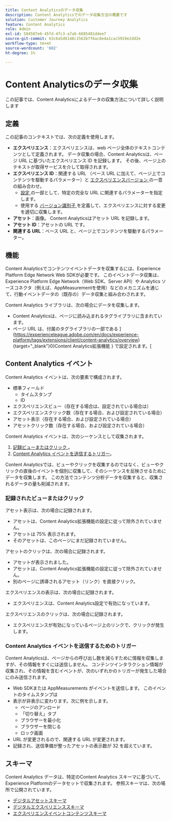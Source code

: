 ```yaml
---
title: Content Analyticsのデータ収集
description: Content Analyticsでのデータ収集方法の概要です
solution: Customer Journey Analytics
feature: Content Analytics
role: Admin
exl-id: 584587e6-45fd-4fc3-a7a6-6685481ddee7
source-git-commit: 63c6a5d6148c1562b7f6ac8e4a1cac5919e2dd2e
workflow-type: tm+mt
source-wordcount: '602'
ht-degree: 1%

---
```


# Content Analyticsのデータ収集

この記事では、Content Analyticsによるデータの収集方法について詳しく説明します

## 定義

この記事のコンテキストでは、次の定義を使用します。

* **エクスペリエンス**：エクスペリエンスは、web ページ全体のテキストコンテンツとして定義されます。 データ収集の場合、Content Analyticsは、ページ URL に基づいたエクスペリエンス ID を記録します。 その後、ページ上のテキストが取得サービスを介して取得されます。
* **エクスペリエンス ID**：関連する URL （ベース URL に加えて、ページ上でコンテンツを駆動するパラメーター）と [ エクスペリエンスバージョン ](manual.md#versioning) の一意の組み合わせ。
   * [ 設定 ](configuration.md) の一部として、特定の完全な URL に関連するパラメーターを指定します。
   * 使用する [ バージョン識別子 ](manual.md#versioning) を定義して、エクスペリエンスに対する変更を適切に収集します。
* **アセット**：画像。 Content Analyticsはアセット URL を記録します。
* **アセット ID**：アセットの URL です。
* **関連する URL**：ベース URL と、ページ上でコンテンツを駆動するパラメーター。


## 機能

Content Analyticsでコンテンツイベントデータを収集するには、Experience Platform Edge Network Web SDKが必要です。 このイベントデータ収集は、Experience Platform Edge Network（Web SDK、Server API）や Analytics ソースコネクタ（例えば、AppMeasurementを使用）などのメカニズムを通じて、行動イベントデータの（既存の）データ収集と組み合わされます。

Content Analytics ライブラリは、次の場合にデータを収集します。

* Content Analyticsは、ページに読み込まれるタグライブラリに含まれています。
* ページ URL は、付属のタグライブラリの一部である ](https://experienceleague.adobe.com/en/docs/experience-platform/tags/extensions/client/content-analytics/overview){target="_blank"}0}Content Analytics拡張機能 } で設定されます。[


## Content Analytics イベント

Content Analytics イベントは、次の要素で構成されます。

* 標準フィールド
   * タイムスタンプ
   * ID
* エクスペリエンスビュー（存在する場合は、設定されている場合は）
* エクスペリエンスクリック数（存在する場合、および設定されている場合）
* アセット表示（存在する場合、および設定されている場合）
* アセットクリック数（存在する場合、および設定されている場合）

Content Analytics イベントは、次のシーケンスとして収集されます。

1. [ 記録ビューまたはクリック ](#recorded-view-or-click)。
1. [Content Analytics イベントを送信するトリガー](#trigger-to-send-a-content-analytics-event)。

Content Analyticsでは、ビューやクリックを収集するのではなく、ビューやクリックの直後のイベントを個別に収集して、そのシーケンスを反映させるためにデータを収集します。 この方法でコンテンツ分析データを収集すると、収集されるデータの量も削減されます。

### 記録されたビューまたはクリック

アセット表示は、次の場合に記録されます。

* アセットは、Content Analytics拡張機能の設定に従って除外されていません。
* アセットは 75% 表示されます。
* そのアセットは、このページにまだ記録されていません。

アセットのクリックは、次の場合に記録されます。

* アセットが表示されました。
* アセットは、Content Analytics拡張機能の設定に従って除外されていません。
* 別のページに誘導されるアセット（リンク）を直接クリック。

エクスペリエンスの表示は、次の場合に記録されます。

* エクスペリエンスは、Content Analytics設定で有効になっています。

エクスペリエンスのクリックは、次の場合に記録されます。

* エクスペリエンスが有効になっているページ上のリンクで、クリックが発生します。


### Content Analytics イベントを送信するためのトリガー

Content Analyticsは、ページからの呼び出し数を減らすために情報を収集しますが、その情報をすぐには送信しません。 コンテンツインタラクション情報が収集され、その情報を含むイベントが、次のいずれかのトリガーが発生した場合にのみ送信されます。

* Web SDKまたは AppMeasurements がイベントを送信します。 このイベントのタイムスタンプは
* 表示が非表示に変わります。次に例を示します。
   * ページのアンロード
   * 「切り替え」タブ
   * ブラウザーを最小化
   * ブラウザーを閉じる
   * ロック画面
* URL が変更されるので、関連する URL が変更されます。
* 記録され、送信準備が整ったアセットの表示数が 32 を超えています。


## スキーマ

Content Analytics データは、特定のContent Analytics スキーマに基づいて、Experience Platformのデータセットで収集されます。 参照スキーマは、次の場所で公開されています。

* [ デジタルアセットスキーマ ](https://github.com/adobe/xdm/blob/master/components/classes/digital-asset.schema.json)
* [ デジタルエクスペリエンススキーマ ](https://github.com/adobe/xdm/blob/master/components/classes/digital-experience.schema.json)
* [ エクスペリエンスイベントコンテンツスキーマ ](https://github.com/adobe/xdm/blob/master/components/fieldgroups/experience-event/experienceevent-content.schema.json)
